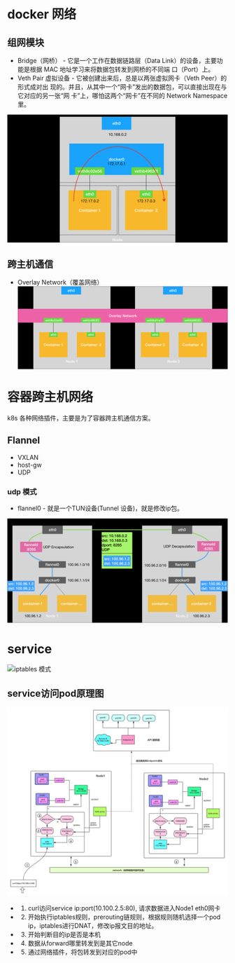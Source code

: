 # docker 网络

## 组网模块
* Bridge（网桥） - 它是一个工作在数据链路层（Data Link）的设备，主要功能是根据 MAC 地址学习来将数据包转发到网桥的不同端
口（Port）上。
* Veth Pair 虚拟设备 - 它被创建出来后，总是以两张虚拟网卡（Veth Peer）的形式成对出
现的。并且，从其中一个“网卡”发出的数据包，可以直接出现在与它对应的另一张“网
卡”上，哪怕这两个“网卡”在不同的 Network Namespace 里。

![docker通信图](image/network/docker0.jpg)

## 跨主机通信

* Overlay Network（覆盖网络）
![docker通信图](image/network/docker1.jpg)

# 容器跨主机网络

k8s 各种网络插件，主要是为了容器跨主机通信方案。

## Flannel

* VXLAN
* host-gw
* UDP

### udp 模式

* flannel0 - 就是一个TUN设备(Tunnel 设备)，就是修改ip包。

![udp 模式跨主机通信原理](image/network/Flannel/udp.jpg)

# service


![iptables 模式](image/network/)

## service访问pod原理图

![service访问pod](image/network/iptables/k8s-network.png)

* 1. curl访问service ip:port(10.100.2.5:80), 请求数据进入Node1 eth0网卡
* 2. 开始执行iptables规则，prerouting链规则，根据规则随机选择一个pod ip，iptables进行DNAT，修改ip报文目的地址。
* 3. 开始判断目的ip是否是本机
* 4. 数据从forward哪里转发到是其它node
* 5. 通过网络插件，将包转发到对应的pod中
